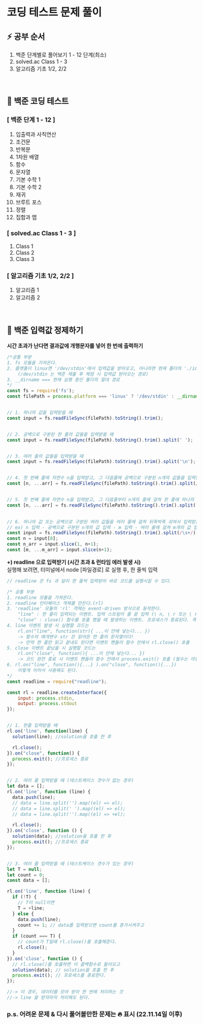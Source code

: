 # 코딩 테스트 문제 풀이
## ⚡️ 공부 순서
1. 백준 단계별로 풀어보기 1 - 12 단계(최소)
1. solved.ac Class 1 - 3
1. 알고리즘 기초 1/2, 2/2

<br/>

## 💎 백준 코딩 테스트
### [ 백준 단계 1 - 12 ]
1. 입출력과 사칙연산
1. 조건문
1. 반복문
1. 1차원 배열
1. 함수
1. 문자열
1. 기본 수학 1
1. 기본 수학 2
1. 재귀
1. 브루트 포스
1. 정렬
1. 집합과 맵

### [ solved.ac Class 1 - 3 ]
1. Class 1
1. Class 2
1. Class 3

### [ 알고리즘 기초 1/2, 2/2 ]
1. 알고리즘 1
1. 알고리즘 2

<br/>

## 🔧 백준 입력값 정제하기
**시간 초과가 난다면 결과값에 개행문자를 넣어 한 번에 출력하기**
```javascript
/*공통 부분
1. fs 모듈을 가져온다.
2. 플랫폼이 linux면 '/dev/stdin'에서 입력값을 받아오고, 아니라면 현재 폴더의 './input.txt'에서 입력값을 받아온다. 
    (/dev/stdin 는 백준 제출 후 채점 시 입력값 받아오는 경로)
3. __dirname === 현재 실행 중인 폴더의 절대 경로 
*/
const fs = require('fs');
const filePath = process.platform === 'linux' ? '/dev/stdin' : __dirname + '/input.txt';


// 1. 하나의 값을 입력받을 때
const input = fs.readFileSync(filePath).toString().trim();


// 2. 공백으로 구분된 한 줄의 값들을 입력받을 때
const input = fs.readFileSync(filePath).toString().trim().split(' ');


// 3. 여러 줄의 값들을 입력받을 때
const input = fs.readFileSync(filePath).toString().trim().split('\n');


// 4. 첫 번째 줄에 자연수 n을 입력받고, 그 다음줄에 공백으로 구분된 n개의 값들을 입력받을 때
const [n, ...arr] = fs.readFileSync(filePath).toString().trim().split(/\s+/);


// 5. 첫 번째 줄에 자연수 n을 입력받고, 그 다음줄부터 n개의 줄에 걸쳐 한 줄에 하나의 값을 입력받을 때
const [n, ...arr] = fs.readFileSync(filePath).toString().trim().split('\n');

​
// 6. 하나의 값 또는 공백으로 구분된 여러 값들을 여러 줄에 걸쳐 뒤죽박죽 섞여서 입력받을 때
// ex) n 입력 - 공백으로 구분된 n개의 값 입력 - m 입력 - 여러 줄에 걸쳐 m개의 값 입력
const input = fs.readFileSync(filePath).toString().trim().split(/\s+/);
const n = input[0];
const n_arr = input.slice(1, n+1);
const [m, ...m_arr] = input.slice(n+1);


```

**+) readline 으로 입력받기 (시간 초과 & 런타임 에러 발생 시)**   
    실행해 보려면, 터미널에서 node [파일경로] 로 실행 후, 한 줄씩 입력
```javascript
// readline 은 fs 과 달리 한 줄씩 입력받아 바로 코드를 실행시킬 수 있다.

/* 공통 부분
1. readline 모듈을 가져온다.
2. readline 인터페이스 객체를 만든다.(rl)
3. 'readline' 모듈의 'rl' 객체는 event-driven 방식으로 동작한다.
    "line" : 한 줄이 입력되는 이벤트. 입력 스트림이 줄 끝 입력 (\ n, \ r 또는 \ r \ n)을 수신 할 때마다 발생.
    "close" : close() 함수를 호출 했을 때 발생하는 이벤트. 프로세스가 종료된다. 즉 입력 받기를 종료한다.
4. line 이벤트 발생 시 실행할 코드는
    rl.on("line", function(str){ ...이 안에 넣는다... })
    -> 함수의 매개변수 str 은 읽어온 한 줄의 문자열이다!
    -> 만약 한 줄만 읽고 끝내도 된다면 이벤트 핸들러 함수 안에서 rl.close() 호출
5. close 이벤트 끝났을 시 실행할 코드는
    rl.on("close", function(){ ...이 안에 넣는다... })
    -> 코드 완전 종료 시 이벤트 핸들러 함수 안에서 process.exit() 호출 (필수는 아님)
6. rl.on("line", function(){...} ).on("close", function(){...}) 
    이렇게 이어서 사용해도 된다.
*/
const readline = require("readline");

const rl = readline.createInterface({
    input: process.stdin,
    output: process.stdout
});


// 1. 한줄 입력받을 때
rl.on('line', function(line) {
  solution(line); //solution을 호출 한 후

  rl.close();
}).on("close", function() {
  process.exit(); //프로세스 종료
});


// 2. 여러 줄 입력받을 때 (테스트케이스 갯수가 없는 경우)
let data = [];
rl.on('line', function (line) {
  data.push(line);
  // data = line.split('').map((el) => el);
  // data = line.split(' ').map((el) => el);
  // data = line.split('').map((el) => +el);

  rl.close();
}).on('close', function () {
  solution(data); //solution을 호출 한 후
  process.exit(); //프로세스 종료
});


// 3. 여러 줄 입력받을 때 (테스트케이스 갯수가 있는 경우)
let T = null;
let count = 0;
const data = [];

rl.on('line', function (line) {
  if (!T) {
    // T이 null이면
    T = +line;
  } else {
    data.push(line);
    count += 1; // data를 입력받으면 count를 증가시켜주고
  }
  if (count === T) {
    // count가 T일때 rl.close()를 호출해준다.
    rl.close();
  }
}).on('close', function () {
  // rl.close()를 호출하면 이 콜백함수로 들어오고
  solution(data); // solution을 호출 한 후
  process.exit(); // 프로세스를 종료한다.
});

//-> 이 경우, 데이터를 모아 받아 한 번에 처리하는 것
//-> line 을 받자마자 처리해도 된다.


```

### p.s. 어려운 문제 & 다시 풀어볼만한 문제는 🔥 표시 (22.11.14일 이후)